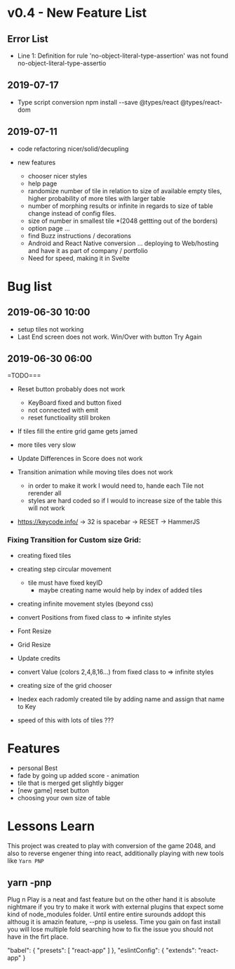 

# v0.4 - New Feature List

## Error List 
- Line 1:  Definition for rule 'no-object-literal-type-assertion' was not found  no-object-literal-type-assertio


## 2019-07-17
  + Type script conversion
    npm install --save @types/react @types/react-dom
    


## 2019-07-11 
  - code refactoring nicer/solid/decupling

  - new features
    - chooser nicer styles
    - help page
    - randomize number of tile in relation to size of available empty tiles, higher probability of more tiles with larger table
    - number of morphing results or infinite in regards to size of table change instead of config files.
    - size of number in smallest tile *(2048 gettting out of the borders)
    - option page ...
    - find Buzz instructions / decorations
    - Android and React Native conversion ... deploying to Web/hosting and have it as part of company / portfolio
    - Need for speed, making it in Svelte




# Bug list 
## 2019-06-30 10:00
+ setup tiles not working
+ Last End screen does not work. Win/Over with button Try Again 

## 2019-06-30 06:00
=TODO===
+ Reset button probably does not work
  + KeyBoard fixed and button fixed 
  + not connected with emit
  + reset functioality still broken
+ If tiles fill the entire grid game gets jamed
+ more tiles very slow
+ Update Differences in Score does not work 

+ Transition animation while moving tiles does not work
  + in order to make it work I would need to, hande each Tile not rerender all
  + styles are hard coded so if I would to increase size of the table this will not work

- https://keycode.info/ -> 32 is spacebar -> RESET -> HammerJS 


### Fixing Transition for Custom size Grid:
+ creating fixed tiles
+ creating step circular movement
  + tile must have fixed keyID
    + maybe creating name would help by index of added tiles
+ creating infinite movement styles (beyond css)
+ convert Positions from fixed class to => infinite styles
+ Font Resize
+ Grid Resize
+ Update credits

+ convert Value (colors 2,4,8,16...) from fixed class to => infinite styles
+ creating size of the grid chooser
+ Inedex each radomly created tile by adding name and assign that name to Key
+ speed of this with lots of tiles ???


# Features
  + personal Best
  + fade by going up added score - animation
  + tile that is merged get slightly bigger 
  + [new game] reset button
  + choosing your own size of table 


# Lessons Learn
This project was created to play with conversion of the game 2048, and also to reverse engener thing into react, additionally playing with new tools like ```Yarn PNP```

## yarn -pnp
Plug n Play is a neat and fast feature but on the other hand it is absolute nightmare if you try to make it work with external plugins that expect some kind of node_modules folder.
Until entire entire surounds addopt this althoug it is amazin feature, --pnp is useless. Time you gain on fast install you will lose multiple fold searching how to fix the issue you should not have in the firt place.


  "babel": {
    "presets": [
      "react-app"
    ]
  },
  "eslintConfig": {
    "extends": "react-app"
  }

  